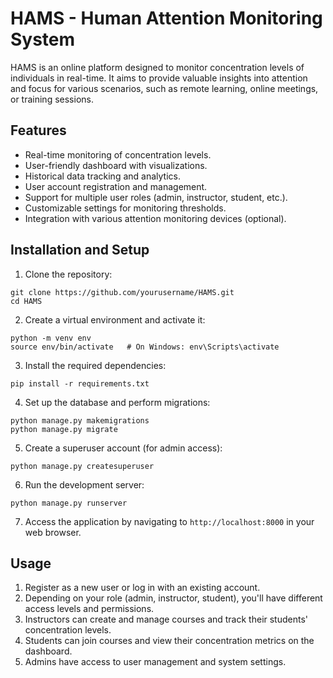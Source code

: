 # HAMS - Human Attention Monitoring System

HAMS is an online platform designed to monitor concentration levels of individuals in real-time. It aims to provide valuable insights into attention and focus for various scenarios, such as remote learning, online meetings, or training sessions.


## Features

- Real-time monitoring of concentration levels.
- User-friendly dashboard with visualizations.
- Historical data tracking and analytics.
- User account registration and management.
- Support for multiple user roles (admin, instructor, student, etc.).
- Customizable settings for monitoring thresholds.
- Integration with various attention monitoring devices (optional).

## Installation and Setup

1. Clone the repository:

```
git clone https://github.com/yourusername/HAMS.git
cd HAMS
```

2. Create a virtual environment and activate it:

```
python -m venv env
source env/bin/activate   # On Windows: env\Scripts\activate
```

3. Install the required dependencies:

```
pip install -r requirements.txt
```

4. Set up the database and perform migrations:

```
python manage.py makemigrations
python manage.py migrate
```

5. Create a superuser account (for admin access):

```
python manage.py createsuperuser
```

6. Run the development server:

```
python manage.py runserver
```

7. Access the application by navigating to `http://localhost:8000` in your web browser.

## Usage

1. Register as a new user or log in with an existing account.
2. Depending on your role (admin, instructor, student), you'll have different access levels and permissions.
3. Instructors can create and manage courses and track their students' concentration levels.
4. Students can join courses and view their concentration metrics on the dashboard.
5. Admins have access to user management and system settings.


